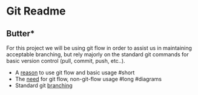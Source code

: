 Git Readme
==========

Butter*
-------

For this project we will be using git flow in order to assist us in maintaining acceptable branching, but rely majorly on the standard git commands for basic version control (pull, commit, push, etc..).

* A [reason](http://jeffkreeftmeijer.com/2010/why-arent-you-using-git-flow/) to use git flow and basic usage #short
* The [need](http://nvie.com/posts/a-successful-git-branching-model/) for git flow, non-git-flow usage #long #diagrams
* Standard git [branching](http://gitref.org/branching/)
